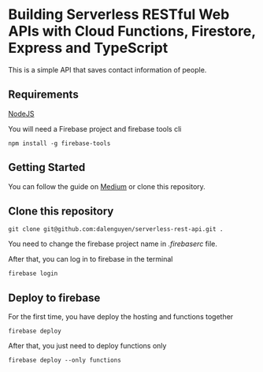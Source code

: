 # Building Serverless RESTful Web APIs with Cloud Functions, Firestore, Express and TypeScript

This is a simple API that saves contact information of people. 

## Requirements

[NodeJS](https://nodejs.org/en/)

You will need a Firebase project and firebase tools cli

```
npm install -g firebase-tools
```

## Getting Started

You can follow the guide on [Medium](https://medium.com/@dalenguyen/building-a-serverless-restful-api-with-cloud-functions-firestore-and-express-f917a305d4e6) or clone this repository.

## Clone this repository

```
git clone git@github.com:dalenguyen/serverless-rest-api.git .
```

You need to change the firebase project name in *.firebaserc* file.

After that, you can log in to firebase in the terminal 

```
firebase login
```

## Deploy to firebase

For the first time, you have deploy the hosting and functions together

```
firebase deploy
```

After that, you just need to deploy functions only

```
firebase deploy --only functions
```
